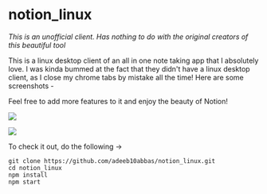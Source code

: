 
# 
# notion_linux
*This is an unofficial client. Has nothing to do with the original creators of this beautiful tool*

This is a linux desktop client of an all in one note taking app that I absolutely love. 
I was kinda bummed at the fact that they didn't have a linux desktop client, as I close my chrome tabs by mistake all the time!
Here are some screenshots -




Feel free to add more features to it and enjoy the beauty of Notion!

![](https://paper-attachments.dropbox.com/s_0D96EF7ADFBEDD54E41C75CD8C2CAD10EC62E9492D897D86693622BC3D4E515C_1588886040781_notion2.png)



![](https://paper-attachments.dropbox.com/s_0D96EF7ADFBEDD54E41C75CD8C2CAD10EC62E9492D897D86693622BC3D4E515C_1588886066218_notion1.png)


To check it out, do the following →

    git clone https://github.com/adeeb10abbas/notion_linux.git
    cd notion_linux
    npm install
    npm start
